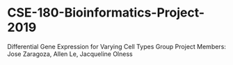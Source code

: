 # CSE-180-Bioinformatics-Project-2019
Differential  Gene Expression  for Varying  Cell Types
  Group Project Members: Jose Zaragoza, Allen Le, Jacqueline Olness
